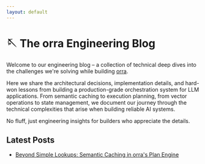 ```yaml
---
layout: default
---
```


# 🪡 The orra Engineering Blog

Welcome to our engineering blog – a collection of technical deep dives into the challenges we're solving while building [orra](https://github.com/orra-dev/orra).

Here we share the architectural decisions, implementation details, and hard-won lessons from building a production-grade orchestration system for LLM applications. From semantic caching to execution planning, from vector operations to state management, we document our journey through the technical complexities that arise when building reliable AI systems.

No fluff, just engineering insights for builders who appreciate the details. 

## Latest Posts

- [Beyond Simple Lookups: Semantic Caching in orra's Plan Engine](/_posts/2025-03-17-semantic-caching-in-orra-plan-engine.md)

